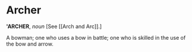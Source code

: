 # Archer

**'ARCHER**, _noun_ \[See [[Arch and Arc]].\]

A bowman; one who uses a bow in battle; one who is skilled in the use of the bow and arrow.